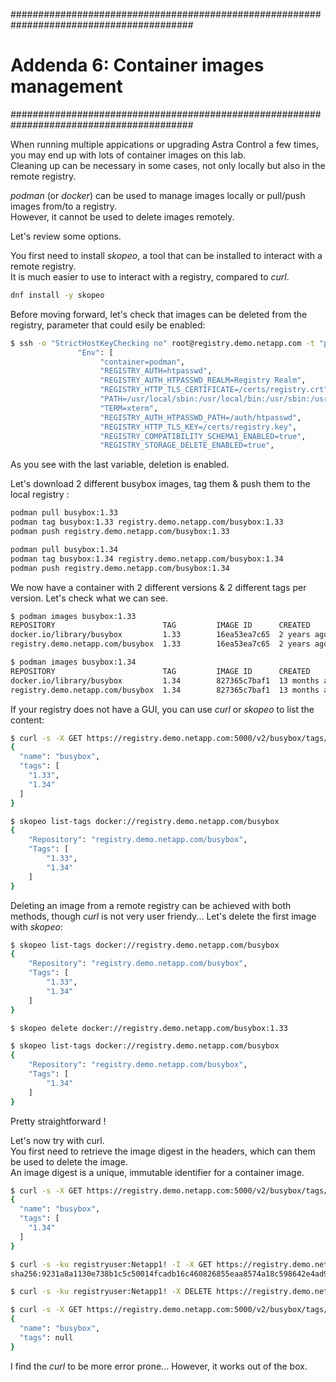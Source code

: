 #########################################################################################
# Addenda 6: Container images management
#########################################################################################

When running multiple appications or upgrading Astra Control a few times, you may end up with lots of container images on this lab.  
Cleaning up can be necessary in some cases, not only locally but also in the remote registry.    

_podman_ (or _docker_) can be used to manage images locally or pull/push images from/to a registry.  
However, it cannot be used to delete images remotely.  

Let's review some options.  

You first need to install _skopeo_, a tool that can be installed to interact with a remote registry.  
It is much easier to use to interact with a registry, compared to _curl_.
```bash
dnf install -y skopeo
```

Before moving forward, let's check that images can be deleted from the registry, parameter that could esily be enabled:
```bash
$ ssh -o "StrictHostKeyChecking no" root@registry.demo.netapp.com -t "podman inspect 13df | grep -A 10 Env"
               "Env": [
                    "container=podman",
                    "REGISTRY_AUTH=htpasswd",
                    "REGISTRY_AUTH_HTPASSWD_REALM=Registry Realm",
                    "REGISTRY_HTTP_TLS_CERTIFICATE=/certs/registry.crt",
                    "PATH=/usr/local/sbin:/usr/local/bin:/usr/sbin:/usr/bin:/sbin:/bin",
                    "TERM=xterm",
                    "REGISTRY_AUTH_HTPASSWD_PATH=/auth/htpasswd",
                    "REGISTRY_HTTP_TLS_KEY=/certs/registry.key",
                    "REGISTRY_COMPATIBILITY_SCHEMA1_ENABLED=true",
                    "REGISTRY_STORAGE_DELETE_ENABLED=true",
```
As you see with the last variable, deletion is enabled.  

Let's download 2 different busybox images, tag them & push them to the local registry :
```bash
podman pull busybox:1.33
podman tag busybox:1.33 registry.demo.netapp.com/busybox:1.33
podman push registry.demo.netapp.com/busybox:1.33

podman pull busybox:1.34
podman tag busybox:1.34 registry.demo.netapp.com/busybox:1.34
podman push registry.demo.netapp.com/busybox:1.34
```
We now have a container with 2 different versions & 2 different tags per version.  Let's check what we can see.  
```bash
$ podman images busybox:1.33
REPOSITORY                        TAG         IMAGE ID      CREATED      SIZE
docker.io/library/busybox         1.33        16ea53ea7c65  2 years ago  1.46 MB
registry.demo.netapp.com/busybox  1.33        16ea53ea7c65  2 years ago  1.46 MB

$ podman images busybox:1.34
REPOSITORY                        TAG         IMAGE ID      CREATED        SIZE
docker.io/library/busybox         1.34        827365c7baf1  13 months ago  5.09 MB
registry.demo.netapp.com/busybox  1.34        827365c7baf1  13 months ago  5.09 MB
```
If your registry does not have a GUI, you can use _curl_ or _skopeo_ to list the content:
```bash
$ curl -s -X GET https://registry.demo.netapp.com:5000/v2/busybox/tags/list  -ku registryuser:Netapp1!  | jq
{
  "name": "busybox",
  "tags": [
    "1.33",
    "1.34"
  ]
}

$ skopeo list-tags docker://registry.demo.netapp.com/busybox
{
    "Repository": "registry.demo.netapp.com/busybox",
    "Tags": [
        "1.33",
        "1.34"
    ]
}
```

Deleting an image from a remote registry can be achieved with both methods, though _curl_ is not very user friendy...
Let's delete the first image with _skopeo_:
```bash
$ skopeo list-tags docker://registry.demo.netapp.com/busybox
{
    "Repository": "registry.demo.netapp.com/busybox",
    "Tags": [
        "1.33",
        "1.34"
    ]
}

$ skopeo delete docker://registry.demo.netapp.com/busybox:1.33

$ skopeo list-tags docker://registry.demo.netapp.com/busybox
{
    "Repository": "registry.demo.netapp.com/busybox",
    "Tags": [
        "1.34"
    ]
}
```
Pretty straightforward !

Let's now try with curl.  
You first need to retrieve the image digest in the headers, which can them be used to delete the image.  
An image digest is a unique, immutable identifier for a container image.
```bash
$ curl -s -X GET https://registry.demo.netapp.com:5000/v2/busybox/tags/list  -ku registryuser:Netapp1!  | jq
{
  "name": "busybox",
  "tags": [
    "1.34"
  ]
}

$ curl -s -ku registryuser:Netapp1! -I -X GET https://registry.demo.netapp.com:5000/v2/busybox/manifests/1.34 -H 'Accept: application/vnd.docker.distribution.manifest.v2+json' | awk '/^docker-content-digest/ {print $2}'
sha256:9231a8a1130e738b1c5c50014fcadb16c460826855eaa8574a18c598642e4ad9

$ curl -s -ku registryuser:Netapp1! -X DELETE https://registry.demo.netapp.com:5000/v2/busybox/manifests/sha256:9231a8a1130e738b1c5c50014fcadb16c460826855eaa8574a18c598642e4ad9

$ curl -s -X GET https://registry.demo.netapp.com:5000/v2/busybox/tags/list  -ku registryuser:Netapp1!  | jq
{
  "name": "busybox",
  "tags": null
}
```
I find the _curl_ to be more error prone... However, it works out of the box.